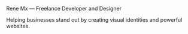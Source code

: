Rene Mx — Freelance Developer and Designer

Helping businesses stand out by creating visual identities and powerful websites.
 